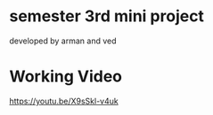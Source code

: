 # semester 3rd mini project
developed by arman and ved

# Working Video
https://youtu.be/X9sSkl-v4uk